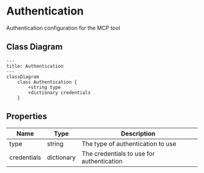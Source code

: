 # Authentication

Authentication configuration for the MCP tool

## Class Diagram

```mermaid
---
title: Authentication
---
classDiagram
    class Authentication {
        +string type
        +dictionary credentials
    }
```






## Properties

| Name | Type | Description |
| ---- | ---- | ----------- |
| type | string | The type of authentication to use  |
| credentials | dictionary | The credentials to use for authentication  |



